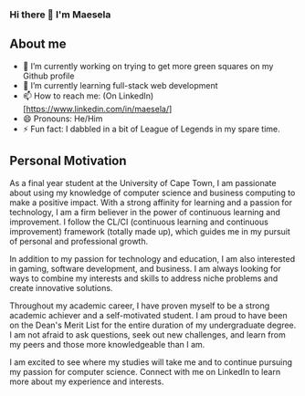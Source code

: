 ### Hi there 👋 I'm Maesela

## About me

- 🔭 I’m currently working on trying to get more green squares on my Github profile
- 🌱 I’m currently learning full-stack web development
- 📫 How to reach me: (On LinkedIn)[https://www.linkedin.com/in/maesela/]
- 😄 Pronouns: He/Him
- ⚡ Fun fact: I dabbled in a bit of League of Legends in my spare time.

## Personal Motivation
As a final year student at the University of Cape Town, I am passionate about using my knowledge of computer science and business computing to make a positive impact. With a strong affinity for learning and a passion for technology, I am a firm believer in the power of continuous learning and improvement. I follow the CL/CI (continuous learning and continuous improvement) framework (totally made up), which guides me in my pursuit of personal and professional growth.

In addition to my passion for technology and education, I am also interested in gaming, software development, and business. I am always looking for ways to combine my interests and skills to address niche problems and create innovative solutions.

Throughout my academic career, I have proven myself to be a strong academic achiever and a self-motivated student. I am proud to have been on the Dean's Merit List for the entire duration of my undergraduate degree. I am not afraid to ask questions, seek out new challenges, and learn from my peers and those more knowledgeable than I am. 

I am excited to see where my studies will take me and to continue pursuing my passion for computer science. Connect with me on LinkedIn to learn more about my experience and interests.




<!--
**Katlego-Sekoele/Katlego-Sekoele** is a ✨ _special_ ✨ repository because its `README.md` (this file) appears on your GitHub profile.

Here are some ideas to get you started:

- 🔭 I’m currently working on ...
- 🌱 I’m currently learning ...
- 👯 I’m looking to collaborate on ...
- 🤔 I’m looking for help with ...
- 💬 Ask me about ...
- 📫 How to reach me: ...
- 😄 Pronouns: ...
- ⚡ Fun fact: ...
-->
